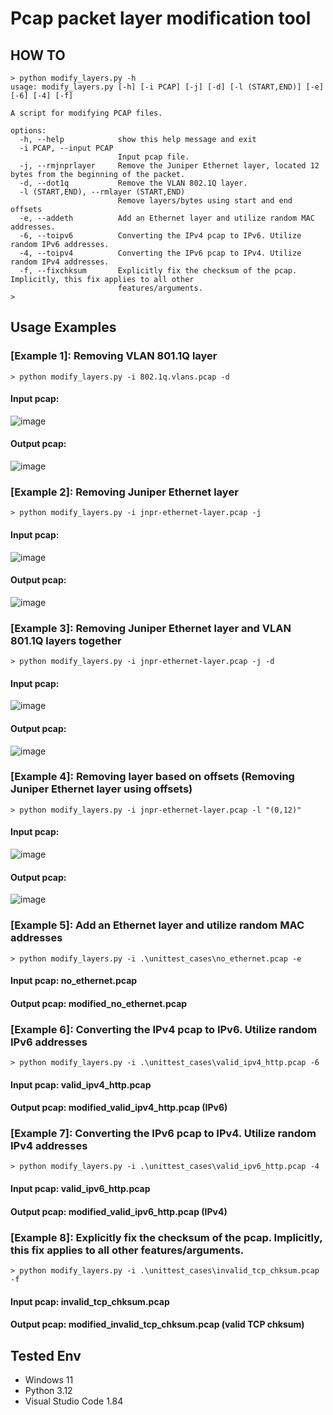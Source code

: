 # Pcap packet layer modification tool
## HOW TO
```
> python modify_layers.py -h
usage: modify_layers.py [-h] [-i PCAP] [-j] [-d] [-l (START,END)] [-e] [-6] [-4] [-f]

A script for modifying PCAP files.

options:
  -h, --help            show this help message and exit
  -i PCAP, --input PCAP
                        Input pcap file.
  -j, --rmjnprlayer     Remove the Juniper Ethernet layer, located 12 bytes from the beginning of the packet.
  -d, --dot1q           Remove the VLAN 802.1Q layer.
  -l (START,END), --rmlayer (START,END)
                        Remove layers/bytes using start and end offsets
  -e, --addeth          Add an Ethernet layer and utilize random MAC addresses.
  -6, --toipv6          Converting the IPv4 pcap to IPv6. Utilize random IPv6 addresses.
  -4, --toipv4          Converting the IPv6 pcap to IPv4. Utilize random IPv4 addresses.
  -f, --fixchksum       Explicitly fix the checksum of the pcap. Implicitly, this fix applies to all other
                        features/arguments.
>
```

## Usage Examples
### [Example 1]: Removing VLAN 801.1Q layer
```
> python modify_layers.py -i 802.1q.vlans.pcap -d
```
#### Input pcap:
![image](https://github.com/x00itachi/modify-pcap-pkt-layers/assets/2780355/88780abe-6fcc-49db-9c81-09890533b7d9)
#### Output pcap:
![image](https://github.com/x00itachi/modify-pcap-pkt-layers/assets/2780355/9ee09a6f-27a4-4968-9cdc-5a0f358fef1b)

### [Example 2]: Removing Juniper Ethernet layer
```
> python modify_layers.py -i jnpr-ethernet-layer.pcap -j
```
#### Input pcap:
![image](https://github.com/x00itachi/modify-pcap-pkt-layers/assets/2780355/f874a2c1-7fcf-469f-a1fe-dca87501759a)
#### Output pcap:
![image](https://github.com/x00itachi/modify-pcap-pkt-layers/assets/2780355/d64b89b8-2ed8-45b1-878e-b210d7c0ddd1)

### [Example 3]: Removing Juniper Ethernet layer and VLAN 801.1Q layers together
```
> python modify_layers.py -i jnpr-ethernet-layer.pcap -j -d
```
#### Input pcap:
![image](https://github.com/x00itachi/modify-pcap-pkt-layers/assets/2780355/a984eb4e-f978-4bbf-a4ce-a2223ea9dc8b)
#### Output pcap:
![image](https://github.com/x00itachi/modify-pcap-pkt-layers/assets/2780355/aae4d179-bccb-4192-9301-5ff19042b320)

### [Example 4]: Removing layer based on offsets (Removing Juniper Ethernet layer using offsets)
```
> python modify_layers.py -i jnpr-ethernet-layer.pcap -l "(0,12)"
```
#### Input pcap:
![image](https://github.com/x00itachi/modify-pcap-pkt-layers/assets/2780355/c67359d3-8889-46de-b904-1be0d310a410)
#### Output pcap:
![image](https://github.com/x00itachi/modify-pcap-pkt-layers/assets/2780355/2ee34227-0b59-42a0-86f5-9b657362ba5d)

### [Example 5]: Add an Ethernet layer and utilize random MAC addresses
```
> python modify_layers.py -i .\unittest_cases\no_ethernet.pcap -e
```
#### Input pcap: no_ethernet.pcap
#### Output pcap: modified_no_ethernet.pcap

### [Example 6]: Converting the IPv4 pcap to IPv6. Utilize random IPv6 addresses
```
> python modify_layers.py -i .\unittest_cases\valid_ipv4_http.pcap -6
```
#### Input pcap: valid_ipv4_http.pcap
#### Output pcap: modified_valid_ipv4_http.pcap (IPv6)

### [Example 7]: Converting the IPv6 pcap to IPv4. Utilize random IPv4 addresses
```
> python modify_layers.py -i .\unittest_cases\valid_ipv6_http.pcap -4
```
#### Input pcap: valid_ipv6_http.pcap
#### Output pcap: modified_valid_ipv6_http.pcap (IPv4)

### [Example 8]: Explicitly fix the checksum of the pcap. Implicitly, this fix applies to all other features/arguments.
```
> python modify_layers.py -i .\unittest_cases\invalid_tcp_chksum.pcap -f
```
#### Input pcap: invalid_tcp_chksum.pcap
#### Output pcap: modified_invalid_tcp_chksum.pcap (valid TCP chksum)

## Tested Env
- Windows 11
- Python 3.12
- Visual Studio Code 1.84
